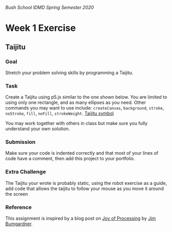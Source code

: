 _Bush School IDMD Spring Semester 2020_
# Week 1 Exercise

## Taijitu
### Goal 
Stretch your problem solving skills by programming a Taijitu.

### Task
Create a Taijitu using p5.js similar to the one shown below. You are limited to using only one rectangle, and as many ellipses as you need. Other commands you may want to use include: `createCanvas`, `background`, `stroke`, `noStroke`, `fill`, `noFill`, `strokeWeight`.
[Taijitu symbol](https://www.ancient-symbols.com/symbols-directory/taijitu.html)

You may work together with others in class but make sure you fully understand your own solution.

### Submission
Make sure your code is indented correctly and that most of your lines of code have a comment, then add this project to your portfolio.

### Extra Challenge
The Taijitu your wrote is probably static, using the robot exercise as a guide, add code that allows the taijitu to follow your mouse as you move it around the screen

### Reference
This assignment is inspired by a blog post on [Joy of Processing](http://joyofprocessing.com/) by [Jim Bumgardner](http://krazydad.com/about.php).
